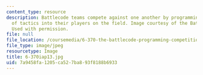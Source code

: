 ```yaml
---
content_type: resource
description: Battlecode teams compete against one another by programming a variety
  of tactics into their players on the field. Image courtesy of the Battlecode developers.
  Used with permission.
file: null
file_location: /coursemedia/6-370-the-battlecode-programming-competition-january-iap-2013/7a9458fa1205ca527ba893f8188b6933_6-370iap13.jpg
file_type: image/jpeg
resourcetype: Image
title: 6-370iap13.jpg
uid: 7a9458fa-1205-ca52-7ba8-93f8188b6933
---
```

